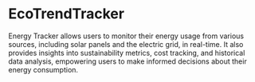 # EcoTrendTracker
Energy Tracker allows users to monitor their energy usage from various sources, including solar panels and the electric grid, in real-time. It also provides insights into sustainability metrics, cost tracking, and historical data analysis, empowering users to make informed decisions about their energy consumption.
